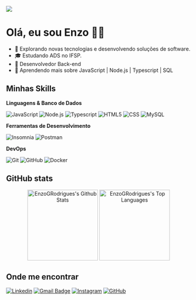 ![](https://komarev.com/ghpvc/?username=enzogrodrigues&color=006bed)

# Olá, eu sou Enzo 👋🏻

- 🚀 Explorando novas tecnologias e desenvolvendo soluções de software.
- 🎓 Estudando ADS no IFSP.
- 💼 Desenvolvedor Back-end
- 🌱 Aprendendo mais sobre JavaScript | Node.js | Typescript | SQL

## Minhas Skills

**Linguagens & Banco de Dados**

![JavaScript](https://img.shields.io/badge/-JavaScript-333333?style=flat&logo=javascript)
![Node.js](https://img.shields.io/badge/-Node.js-333333?style=flat&logo=node.js)
![Typescript](https://img.shields.io/badge/-Typescript-333333?style=flat&logo=typescript)
![HTML5](https://img.shields.io/badge/-HTML5-333333?style=flat&logo=HTML5)
![CSS](https://img.shields.io/badge/-CSS3-333333?style=flat&logo=CSS3&logoColor=1572B6)
![MySQL](https://img.shields.io/badge/-MySQL-333333?style=flat&logo=mysql)

**Ferramentas de Desenvolvimento**

![Insomnia](https://img.shields.io/badge/-Insomnia-333333?style=flat&logo=insomnia)
![Postman](https://img.shields.io/badge/-Postman-333333?style=flat&logo=postman)

**DevOps**

![Git](https://img.shields.io/badge/-Git-333333?style=flat&logo=git)
![GitHub](https://img.shields.io/badge/-GitHub-333333?style=flat&logo=github)
![Docker](https://img.shields.io/badge/-Docker-333333?style=flat&logo=docker)


## GitHub stats

<p align="center">
  <a href="https://github.com/EnzoGRodrigues"><img alt="EnzoGRodrigues's Github Stats" src="https://github-readme-stats.vercel.app/api?username=enzogrodrigues&show_icons=true&include_all_commits=true&count_private=true&theme=react&hide_border=true&bg_color=1F222E&title_color=F85D7F&rank_icon=github&icon_color=F8D866" height="192px"/></a>
  <a href="https://github.com/EnzoGRodrigues"><img alt="EnzoGRodrigues's Top Languages" src="https://github-readme-stats.vercel.app/api/top-langs/?username=enzogrodrigues&layout=compact&theme=react&hide_border=true&bg_color=1F222E&title_color=F85D7F&icon_color=F8D866&hide=HTML,Jupyter%20Notebook" height="192px"/></a>


## Onde me encontrar

[![Linkedin](https://img.shields.io/badge/-LinkedIn-blue?style=flat-square&logo=Linkedin&logoColor=white&link=https://www.linkedin.com/in/enzo-rodrigues/)](https://www.linkedin.com/in/enzo-rodrigues/)
[![Gmail Badge](https://img.shields.io/badge/-Gmail-FF0000?style=flat-square&logo=Gmail&logoColor=white&link=mailto:enzorodrigues272@gmail.com)](mailto:enzorodrigues272@gmail.com)
[![Instagram](https://img.shields.io/badge/-Instagram-%23E4405F?style=flat-square&logo=instagram&logoColor=white)](https://www.instagram.com/_enzooyy_/)
[![GitHub](https://img.shields.io/github/followers/EnzoGRodrigues?label=follow&style=social)](https://github.com/EnzoGRodrigues)

